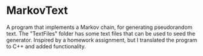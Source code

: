 # MarkovText
A program that implements a Markov chain, for generating pseudorandom text. The "TextFiles" folder has some text files that can be used to seed the generator. Inspired by a homework assignment, but I translated the program to C++ and added functionality.
